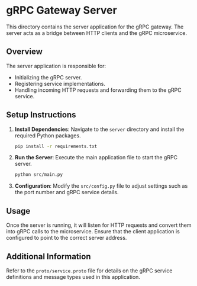 # gRPC Gateway Server

This directory contains the server application for the gRPC gateway. The server acts as a bridge between HTTP clients and the gRPC microservice.

## Overview

The server application is responsible for:

- Initializing the gRPC server.
- Registering service implementations.
- Handling incoming HTTP requests and forwarding them to the gRPC service.

## Setup Instructions

1. **Install Dependencies**: Navigate to the `server` directory and install the required Python packages.

   ```bash
   pip install -r requirements.txt
   ```

2. **Run the Server**: Execute the main application file to start the gRPC server.

   ```bash
   python src/main.py
   ```

3. **Configuration**: Modify the `src/config.py` file to adjust settings such as the port number and gRPC service details.

## Usage

Once the server is running, it will listen for HTTP requests and convert them into gRPC calls to the microservice. Ensure that the client application is configured to point to the correct server address.

## Additional Information

Refer to the `proto/service.proto` file for details on the gRPC service definitions and message types used in this application.